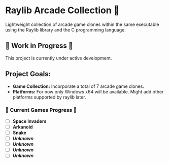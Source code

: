 # Raylib Arcade Collection 👾

Lightweight collection of arcade game clones within the same executable using the Raylib library and the C programming language.

## 🚧 Work in Progress 🚧

This project is currently under active development.

## Project Goals:

- **Game Collection:** Incorporate a total of 7 arcade game clones.
- **Platforms:** For now only Windows x64 will be available. Might add other platforms supported by raylib later.

### 🎯 Current Games Progress 🎯

- [ ] **Space Invaders**
- [ ] **Arkanoid**
- [ ] **Snake**
- [ ] ***Unknown***
- [ ] ***Unknown***
- [ ] ***Unknown***
- [ ] ***Unknown***
